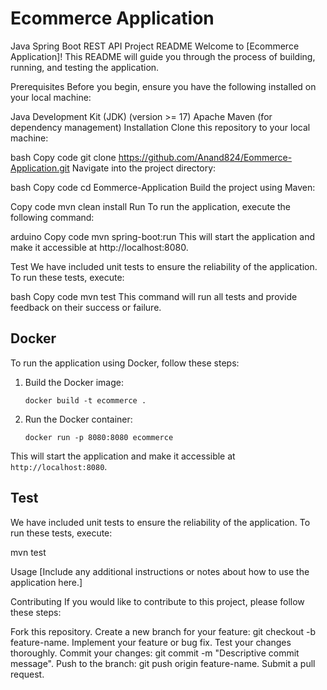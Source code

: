 # Ecommerce Application


Java Spring Boot REST API Project README
Welcome to [Ecommerce Application]! This README will guide you through the process of building, running, and testing the application.

Prerequisites
Before you begin, ensure you have the following installed on your local machine:

Java Development Kit (JDK) (version >= 17)
Apache Maven (for dependency management)
Installation
Clone this repository to your local machine:

bash
Copy code
git clone https://github.com/Anand824/Eommerce-Application.git
Navigate into the project directory:

bash
Copy code
cd Eommerce-Application
Build the project using Maven:

Copy code
mvn clean install
Run
To run the application, execute the following command:

arduino
Copy code
mvn spring-boot:run
This will start the application and make it accessible at http://localhost:8080.

Test
We have included unit tests to ensure the reliability of the application. To run these tests, execute:

bash
Copy code
mvn test
This command will run all tests and provide feedback on their success or failure.


## Docker

To run the application using Docker, follow these steps:

1. Build the Docker image:

    ```
    docker build -t ecommerce .
    ```

2. Run the Docker container:

    ```
    docker run -p 8080:8080 ecommerce
    ```

This will start the application and make it accessible at `http://localhost:8080`.

## Test

We have included unit tests to ensure the reliability of the application. To run these tests, execute:

mvn test

Usage
[Include any additional instructions or notes about how to use the application here.]

Contributing
If you would like to contribute to this project, please follow these steps:

Fork this repository.
Create a new branch for your feature: git checkout -b feature-name.
Implement your feature or bug fix.
Test your changes thoroughly.
Commit your changes: git commit -m "Descriptive commit message".
Push to the branch: git push origin feature-name.
Submit a pull request.

